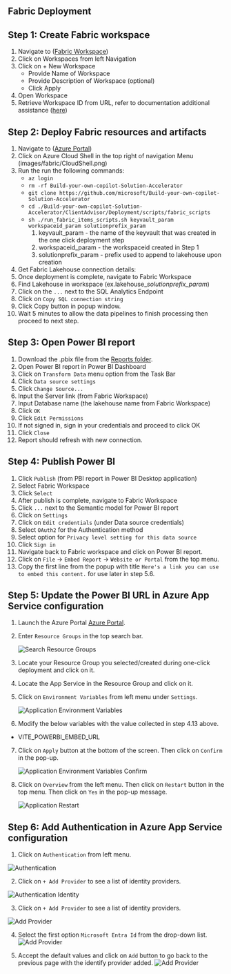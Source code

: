 ## Fabric Deployment
## Step 1: Create Fabric workspace
1.  Navigate to ([Fabric Workspace](https://app.fabric.microsoft.com/))
2.  Click on Workspaces from left Navigation
3.  Click on + New Workspace
      - Provide Name of Workspace 
      - Provide Description of Workspace (optional)
      - Click Apply
4.  Open Workspace
5.  Retrieve Workspace ID from URL, refer to documentation additional assistance ([here](https://learn.microsoft.com/en-us/fabric/admin/portal-workspace#identify-your-workspace-id))

## Step 2: Deploy Fabric resources and artifacts
1.   Navigate to ([Azure Portal](https://portal.azure.com/))
2.   Click on Azure Cloud Shell in the top right of navigation Menu 
   (images/fabric/CloudShell.png)
3.   Run the run the following commands:  
      - ```az login``` 
      - ```rm -rf Build-your-own-copilot-Solution-Accelerator```
      - ```git clone https://github.com/microsoft/Build-your-own-copilot-Solution-Accelerator```
      - ```cd ./Build-your-own-copilot-Solution-Accelerator/ClientAdvisor/Deployment/scripts/fabric_scripts```
      - ```sh ./run_fabric_items_scripts.sh keyvault_param workspaceid_param solutionprefix_param```  
         1. keyvault_param - the name of the keyvault that was created in the one click deployment step
         2. workspaceid_param - the workspaceid created in Step 1
         3. solutionprefix_param - prefix used to append to lakehouse upon creation
4.  Get Fabric Lakehouse connection details:
5.  Once deployment is complete, navigate to Fabric Workspace
6.   Find Lakehouse in workspace (ex.lakehouse_*solutionprefix_param*)
7.   Click on the ```...``` next to the SQL Analytics Endpoint
8.   Click on ```Copy SQL connection string```
9.   Click Copy button in popup window.
10.  Wait 5 minutes to allow the data pipelines to finish processing then proceed to next step.
## Step 3: **Open Power BI report**
1.   Download the .pbix file from the [Reports folder](../PowerBIReport/).
2.   Open Power BI report in Power BI Dashboard
3.   Click on `Transform Data` menu option from the Task Bar
4.   Click `Data source settings`
5.   Click `Change Source...`
6.   Input the Server link (from Fabric Workspace)
7.   Input Database name (the lakehouse name from Fabric Workspace)
8.   Click `OK`
9.   Click `Edit Permissions`
10.  If not signed in, sign in your credentials and proceed to click OK
11.  Click `Close`
12.  Report should refresh with new connection.

## Step 4: **Publish Power BI**
1.  Click `Publish` (from PBI report in Power BI Desktop application)
2.  Select Fabric Workspace
3.  Click `Select`
4.  After publish is complete, navigate to Fabric Workspace
5.  Click `...` next to the Semantic model for Power BI report
6.  Click on `Settings` 
7.  Click on `Edit credentials` (under Data source credentials)
8.  Select `OAuth2` for the Authentication method
9.  Select option for `Privacy level setting for this data source`
10. Click `Sign in`
11. Navigate back to Fabric workspace and click on Power BI report.
12. Click on `File` -> `Embed Report` -> `Website or Portal` from the top menu.
13. Copy the first line from the popup with title `Here's a link you can use to embed this content.` for use later in step 5.6.

## Step 5: Update the Power BI URL in Azure App Service configuration
1. Launch the Azure Portal [Azure Portal](https://portal.azure.com/).
2. Enter `Resource Groups` in the top search bar.

    ![Search Resource Groups](images/fabric/AzurePortalResourceGroups.png)

3. Locate your Resource Group you selected/created during one-click deployment and click on it.

4. Locate the App Service in the Resource Group and click on it.

5. Click on `Environment Variables` from left menu under `Settings`.

    ![Application Environment Variables](images/fabric/AppEnvironmentVariables.png)

6. Modify the below variables with the value collected in step 4.13 above.
- VITE_POWERBI_EMBED_URL

7. Click on `Apply` button at the bottom of the screen. Then click on `Confirm` in the pop-up.

    ![Application Environment Variables Confirm](images/fabric/AppEnvironmentVariablesConfirm.png)

8. Click on `Overview` from the left menu. Then click on `Restart` button in the top menu. Then click on `Yes` in the pop-up message. 

   ![Application Restart](images/fabric/AppServiceRestart.png)

    
## Step 6: Add Authentication in Azure App Service configuration

1. Click on `Authentication` from left menu.

  ![Authentication](images/fabric/AppAuthentication.png)

2. Click on `+ Add Provider` to see a list of identity providers.

  ![Authentication Identity](images/fabric/AppAuthenticationIdentity.png)

3. Click on `+ Add Provider` to see a list of identity providers.

  ![Add Provider](images/fabric/AppAuthIdentityProvider.png)

4. Select the first option `Microsoft Entra Id` from the drop-down list.
 ![Add Provider](images/fabric/AppAuthIdentityProviderAdd.png)

5. Accept the default values and click on `Add` button to go back to the previous page with the identify provider added.
 ![Add Provider](images/fabric/AppAuthIdentityProviderAdded.png)
